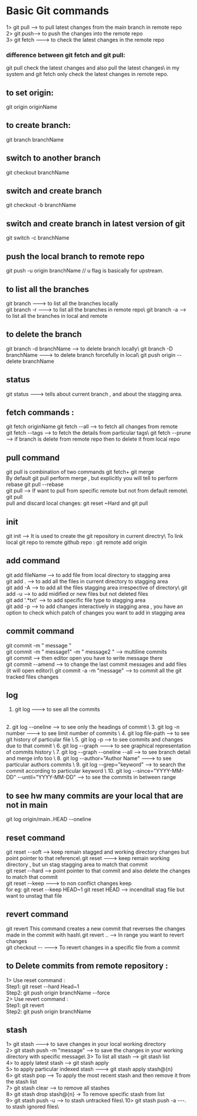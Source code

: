# Basic Git commands 
1> git pull --> to pull latest changes from the main branch in remote repo\
2> git push--> to push the changes into the remote repo\
3> git fetch ---> to check the latest changes in the remote repo

### difference between git fetch and git pull: 
git pull check the latest changes and also pull the latest changes\ in my system and git fetch only check the latest changes in remote repo.

## to set origin: 
git origin originName 

## to create branch:
git branch branchName

## switch to another branch 
git checkout branchName 

## switch and create branch 
git checkout -b branchName 

## switch and create branch in latest version of git 
git switch -c branchName 

## push the local branch to remote repo 
git push -u origin branchName // u flag is basically for upstream. 

## to list all the branches 
git branch ---> to list all the branches locally\
git branch -r ---> to list all the branches in remote repo\ 
git branch -a --> to list all the branches in local and remote 

## to delete the branch
git branch -d branchName --> to delete branch locally\ 
git branch -D branchName ---> to delete branch forcefully in local\ 
git push origin --delete branchName

## status 
git status ---> tells about current branch , and about the stagging area. 

## fetch commands :
git fetch originName 
git fetch --all --> to fetch all changes from remote\
git fetch --tags --> to fetch the details from particular tags\ 
git fetch --prune --> if branch is delete from remote repo then to delete it from local repo 

## pull command 
git pull is combination of two commands git fetch+ git merge\
By default git pull perform merge , but explicitly you will tell to perform rebase git pull --rebase 
<br  />
git pull <remote-name> --> If want to pull from specific remote but not from default remote\ 
git pull <remote-name> <branch-name>
<br  />
pull and discard local changes: git reset ~Hard and git pull <remote-name> <branch-name> 


## init 
git init --> It is used to create the git repository in current directry\ 
To link local git repo to remote github repo : 
git remote add origin <remote-repo-url> 

## add command 
git add fileName --> to add file from local directory to stagging area\
git add . --> to add all the files in current directory to stagging area\
git add -A --> to add all the files  stagging area irrespective of directory\ 
git add -u --> to add midified or new files but not deleted files\
git add '.*txt' --> to add specific file type to stagging area\
git add -p --> to add changes interactively in stagging area , you have an option to check which patch of changes you want to add in stagging area

## commit command 
git commit -m " message " 
<br  />
git commit -m " message1" -m  " message2 " --> multiline commits\
git commit --> then editor open you have to write message there\
git commit --amend --> to change the last commit messages and add files (it will open editor)\ 
git commit -a -m "message" --> to commit all the git tracked files changes

## log 
1. git log ---> to see all the commits
<br />
2. git log --oneline --> to see only the headings of commit \ 
3. git log -n number ---> to see limit  number of commits \
4. git log file-path --> to see git history of particular file \ 
5. git log -p --> to see commits and changes due to that commit \ 
6. git log --graph ---> to see graphical representation of commits history \ 
7. git log --graph --oneline --all  --> to see branch detail and merge info too \
8. git log --author="Author Name"  ---> to see particular authors commits \
9. git log --grep="keyword"  --> to search the commit according to particular keyword \ 
10. git log --since="YYYY-MM-DD" --until="YYYY-MM-DD"   --> to see the commits in between range 


## to see hw many commits are your local that are not in main 
git log origin/main..HEAD --oneline

## reset command 
git reset --soft <commit> --> keep remain stagged and working directory changes but point pointer to that reference\ 
git reset <commit> ---> keep remain working directory , but un stag stagging area to match that commit\
git reset --hard <commmit> --> point pointer to that commit and also delete the changes to match that commit\
git reset --keep <commit>   ---> to non conflict changes keep\
for eg: git reset --keep HEAD~1
git reset HEAD <file> --> incenditall stag file but want to unstag that file

## revert command 
git revert <commit> This command creates a new commit that reverses the changes made in the commit with hash\ 
git revert <oldest-commit>..<newest-commit>  --> In range you want to revert changes\
git checkout <commit> -- <file>  ---> To revert changes in a specific file from a commit

## to Delete commits from remote repository : 
1> Use reset command : 
<br  />
Step1: git reset --hard Head~1
<br  />
Step2: git push origin branchName --force 
<br  />
2> Use revert command : 
<br  />
Step1: git revert <commit-hash>
<br  />
Step2: git push origin branchName

## stash 
1> git stash ---> to save changes in your local working directory\
2> git stash push -m "message" --> to save the changes in your working directory with specific message\ 
3> To list all stash --> git stash list\
4> to apply latest stash --> git stash apply\
5> to apply particular indexed stash ---> git stash apply stash@{n}
<br  />
6> git stash pop  --> To apply the most recent stash and then remove it from the stash list\
7> git stash clear --> to remove all stashes\
8> git stash drop stash@{n}  -> To remove specific stash from list\
9> git stash push -u --> to stash untracked files\ 
10> git stash push -a ---. to stash ignored files\


